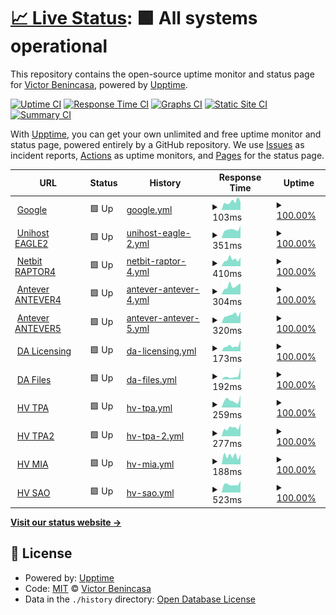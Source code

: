# [📈 Live Status](https://demo.upptime.js.org): <!--live status--> **🟩 All systems operational**

This repository contains the open-source uptime monitor and status page for [Victor Benincasa](https://br.linkedin.com/in/vbenincasa), powered by [Upptime](https://github.com/upptime/upptime).

[![Uptime CI](https://github.com/vbenincasa/upptime/workflows/Uptime%20CI/badge.svg)](https://github.com/vbenincasa/upptime/actions?query=workflow%3A%22Uptime+CI%22)
[![Response Time CI](https://github.com/vbenincasa/upptime/workflows/Response%20Time%20CI/badge.svg)](https://github.com/vbenincasa/upptime/actions?query=workflow%3A%22Response+Time+CI%22)
[![Graphs CI](https://github.com/vbenincasa/upptime/workflows/Graphs%20CI/badge.svg)](https://github.com/vbenincasa/upptime/actions?query=workflow%3A%22Graphs+CI%22)
[![Static Site CI](https://github.com/vbenincasa/upptime/workflows/Static%20Site%20CI/badge.svg)](https://github.com/vbenincasa/upptime/actions?query=workflow%3A%22Static+Site+CI%22)
[![Summary CI](https://github.com/vbenincasa/upptime/workflows/Summary%20CI/badge.svg)](https://github.com/vbenincasa/upptime/actions?query=workflow%3A%22Summary+CI%22)

With [Upptime](https://upptime.js.org), you can get your own unlimited and free uptime monitor and status page, powered entirely by a GitHub repository. We use [Issues](https://github.com/vbenincasa/upptime/issues) as incident reports, [Actions](https://github.com/vbenincasa/upptime/actions) as uptime monitors, and [Pages](https://demo.upptime.js.org) for the status page.

<!--start: status pages-->
<!-- This summary is generated by Upptime (https://github.com/upptime/upptime) -->
<!-- Do not edit this manually, your changes will be overwritten -->
<!-- prettier-ignore -->
| URL | Status | History | Response Time | Uptime |
| --- | ------ | ------- | ------------- | ------ |
| <img alt="" src="https://icons.duckduckgo.com/ip3/www.google.com.ico" height="13"> [Google](https://www.google.com) | 🟩 Up | [google.yml](https://github.com/vbenincasa/upptime/commits/HEAD/history/google.yml) | <details><summary><img alt="Response time graph" src="./graphs/google/response-time-week.png" height="20"> 103ms</summary><br><a href="https://vbenincasa.github.io/upptime/history/google"><img alt="Response time 111" src="https://img.shields.io/endpoint?url=https%3A%2F%2Fraw.githubusercontent.com%2Fvbenincasa%2Fupptime%2FHEAD%2Fapi%2Fgoogle%2Fresponse-time.json"></a><br><a href="https://vbenincasa.github.io/upptime/history/google"><img alt="24-hour response time 85" src="https://img.shields.io/endpoint?url=https%3A%2F%2Fraw.githubusercontent.com%2Fvbenincasa%2Fupptime%2FHEAD%2Fapi%2Fgoogle%2Fresponse-time-day.json"></a><br><a href="https://vbenincasa.github.io/upptime/history/google"><img alt="7-day response time 103" src="https://img.shields.io/endpoint?url=https%3A%2F%2Fraw.githubusercontent.com%2Fvbenincasa%2Fupptime%2FHEAD%2Fapi%2Fgoogle%2Fresponse-time-week.json"></a><br><a href="https://vbenincasa.github.io/upptime/history/google"><img alt="30-day response time 100" src="https://img.shields.io/endpoint?url=https%3A%2F%2Fraw.githubusercontent.com%2Fvbenincasa%2Fupptime%2FHEAD%2Fapi%2Fgoogle%2Fresponse-time-month.json"></a><br><a href="https://vbenincasa.github.io/upptime/history/google"><img alt="1-year response time 106" src="https://img.shields.io/endpoint?url=https%3A%2F%2Fraw.githubusercontent.com%2Fvbenincasa%2Fupptime%2FHEAD%2Fapi%2Fgoogle%2Fresponse-time-year.json"></a></details> | <details><summary><a href="https://vbenincasa.github.io/upptime/history/google">100.00%</a></summary><a href="https://vbenincasa.github.io/upptime/history/google"><img alt="All-time uptime 100.00%" src="https://img.shields.io/endpoint?url=https%3A%2F%2Fraw.githubusercontent.com%2Fvbenincasa%2Fupptime%2FHEAD%2Fapi%2Fgoogle%2Fuptime.json"></a><br><a href="https://vbenincasa.github.io/upptime/history/google"><img alt="24-hour uptime 100.00%" src="https://img.shields.io/endpoint?url=https%3A%2F%2Fraw.githubusercontent.com%2Fvbenincasa%2Fupptime%2FHEAD%2Fapi%2Fgoogle%2Fuptime-day.json"></a><br><a href="https://vbenincasa.github.io/upptime/history/google"><img alt="7-day uptime 100.00%" src="https://img.shields.io/endpoint?url=https%3A%2F%2Fraw.githubusercontent.com%2Fvbenincasa%2Fupptime%2FHEAD%2Fapi%2Fgoogle%2Fuptime-week.json"></a><br><a href="https://vbenincasa.github.io/upptime/history/google"><img alt="30-day uptime 100.00%" src="https://img.shields.io/endpoint?url=https%3A%2F%2Fraw.githubusercontent.com%2Fvbenincasa%2Fupptime%2FHEAD%2Fapi%2Fgoogle%2Fuptime-month.json"></a><br><a href="https://vbenincasa.github.io/upptime/history/google"><img alt="1-year uptime 100.00%" src="https://img.shields.io/endpoint?url=https%3A%2F%2Fraw.githubusercontent.com%2Fvbenincasa%2Fupptime%2FHEAD%2Fapi%2Fgoogle%2Fuptime-year.json"></a></details>
| <img alt="" src="https://unihostbrasil.com.br/favicon.ico" height="13"> [Unihost EAGLE2](https://eagle2.unihostbrasil.com.br) | 🟩 Up | [unihost-eagle-2.yml](https://github.com/vbenincasa/upptime/commits/HEAD/history/unihost-eagle-2.yml) | <details><summary><img alt="Response time graph" src="./graphs/unihost-eagle-2/response-time-week.png" height="20"> 351ms</summary><br><a href="https://vbenincasa.github.io/upptime/history/unihost-eagle-2"><img alt="Response time 393" src="https://img.shields.io/endpoint?url=https%3A%2F%2Fraw.githubusercontent.com%2Fvbenincasa%2Fupptime%2FHEAD%2Fapi%2Funihost-eagle-2%2Fresponse-time.json"></a><br><a href="https://vbenincasa.github.io/upptime/history/unihost-eagle-2"><img alt="24-hour response time 351" src="https://img.shields.io/endpoint?url=https%3A%2F%2Fraw.githubusercontent.com%2Fvbenincasa%2Fupptime%2FHEAD%2Fapi%2Funihost-eagle-2%2Fresponse-time-day.json"></a><br><a href="https://vbenincasa.github.io/upptime/history/unihost-eagle-2"><img alt="7-day response time 351" src="https://img.shields.io/endpoint?url=https%3A%2F%2Fraw.githubusercontent.com%2Fvbenincasa%2Fupptime%2FHEAD%2Fapi%2Funihost-eagle-2%2Fresponse-time-week.json"></a><br><a href="https://vbenincasa.github.io/upptime/history/unihost-eagle-2"><img alt="30-day response time 374" src="https://img.shields.io/endpoint?url=https%3A%2F%2Fraw.githubusercontent.com%2Fvbenincasa%2Fupptime%2FHEAD%2Fapi%2Funihost-eagle-2%2Fresponse-time-month.json"></a><br><a href="https://vbenincasa.github.io/upptime/history/unihost-eagle-2"><img alt="1-year response time 431" src="https://img.shields.io/endpoint?url=https%3A%2F%2Fraw.githubusercontent.com%2Fvbenincasa%2Fupptime%2FHEAD%2Fapi%2Funihost-eagle-2%2Fresponse-time-year.json"></a></details> | <details><summary><a href="https://vbenincasa.github.io/upptime/history/unihost-eagle-2">100.00%</a></summary><a href="https://vbenincasa.github.io/upptime/history/unihost-eagle-2"><img alt="All-time uptime 100.00%" src="https://img.shields.io/endpoint?url=https%3A%2F%2Fraw.githubusercontent.com%2Fvbenincasa%2Fupptime%2FHEAD%2Fapi%2Funihost-eagle-2%2Fuptime.json"></a><br><a href="https://vbenincasa.github.io/upptime/history/unihost-eagle-2"><img alt="24-hour uptime 100.00%" src="https://img.shields.io/endpoint?url=https%3A%2F%2Fraw.githubusercontent.com%2Fvbenincasa%2Fupptime%2FHEAD%2Fapi%2Funihost-eagle-2%2Fuptime-day.json"></a><br><a href="https://vbenincasa.github.io/upptime/history/unihost-eagle-2"><img alt="7-day uptime 100.00%" src="https://img.shields.io/endpoint?url=https%3A%2F%2Fraw.githubusercontent.com%2Fvbenincasa%2Fupptime%2FHEAD%2Fapi%2Funihost-eagle-2%2Fuptime-week.json"></a><br><a href="https://vbenincasa.github.io/upptime/history/unihost-eagle-2"><img alt="30-day uptime 100.00%" src="https://img.shields.io/endpoint?url=https%3A%2F%2Fraw.githubusercontent.com%2Fvbenincasa%2Fupptime%2FHEAD%2Fapi%2Funihost-eagle-2%2Fuptime-month.json"></a><br><a href="https://vbenincasa.github.io/upptime/history/unihost-eagle-2"><img alt="1-year uptime 99.99%" src="https://img.shields.io/endpoint?url=https%3A%2F%2Fraw.githubusercontent.com%2Fvbenincasa%2Fupptime%2FHEAD%2Fapi%2Funihost-eagle-2%2Fuptime-year.json"></a></details>
| <img alt="" src="https://netbit.com.br/favicon.ico" height="13"> [Netbit RAPTOR4](https://raptor4.netbit.com.br) | 🟩 Up | [netbit-raptor-4.yml](https://github.com/vbenincasa/upptime/commits/HEAD/history/netbit-raptor-4.yml) | <details><summary><img alt="Response time graph" src="./graphs/netbit-raptor-4/response-time-week.png" height="20"> 410ms</summary><br><a href="https://vbenincasa.github.io/upptime/history/netbit-raptor-4"><img alt="Response time 287" src="https://img.shields.io/endpoint?url=https%3A%2F%2Fraw.githubusercontent.com%2Fvbenincasa%2Fupptime%2FHEAD%2Fapi%2Fnetbit-raptor-4%2Fresponse-time.json"></a><br><a href="https://vbenincasa.github.io/upptime/history/netbit-raptor-4"><img alt="24-hour response time 445" src="https://img.shields.io/endpoint?url=https%3A%2F%2Fraw.githubusercontent.com%2Fvbenincasa%2Fupptime%2FHEAD%2Fapi%2Fnetbit-raptor-4%2Fresponse-time-day.json"></a><br><a href="https://vbenincasa.github.io/upptime/history/netbit-raptor-4"><img alt="7-day response time 410" src="https://img.shields.io/endpoint?url=https%3A%2F%2Fraw.githubusercontent.com%2Fvbenincasa%2Fupptime%2FHEAD%2Fapi%2Fnetbit-raptor-4%2Fresponse-time-week.json"></a><br><a href="https://vbenincasa.github.io/upptime/history/netbit-raptor-4"><img alt="30-day response time 388" src="https://img.shields.io/endpoint?url=https%3A%2F%2Fraw.githubusercontent.com%2Fvbenincasa%2Fupptime%2FHEAD%2Fapi%2Fnetbit-raptor-4%2Fresponse-time-month.json"></a><br><a href="https://vbenincasa.github.io/upptime/history/netbit-raptor-4"><img alt="1-year response time 294" src="https://img.shields.io/endpoint?url=https%3A%2F%2Fraw.githubusercontent.com%2Fvbenincasa%2Fupptime%2FHEAD%2Fapi%2Fnetbit-raptor-4%2Fresponse-time-year.json"></a></details> | <details><summary><a href="https://vbenincasa.github.io/upptime/history/netbit-raptor-4">100.00%</a></summary><a href="https://vbenincasa.github.io/upptime/history/netbit-raptor-4"><img alt="All-time uptime 100.00%" src="https://img.shields.io/endpoint?url=https%3A%2F%2Fraw.githubusercontent.com%2Fvbenincasa%2Fupptime%2FHEAD%2Fapi%2Fnetbit-raptor-4%2Fuptime.json"></a><br><a href="https://vbenincasa.github.io/upptime/history/netbit-raptor-4"><img alt="24-hour uptime 100.00%" src="https://img.shields.io/endpoint?url=https%3A%2F%2Fraw.githubusercontent.com%2Fvbenincasa%2Fupptime%2FHEAD%2Fapi%2Fnetbit-raptor-4%2Fuptime-day.json"></a><br><a href="https://vbenincasa.github.io/upptime/history/netbit-raptor-4"><img alt="7-day uptime 100.00%" src="https://img.shields.io/endpoint?url=https%3A%2F%2Fraw.githubusercontent.com%2Fvbenincasa%2Fupptime%2FHEAD%2Fapi%2Fnetbit-raptor-4%2Fuptime-week.json"></a><br><a href="https://vbenincasa.github.io/upptime/history/netbit-raptor-4"><img alt="30-day uptime 100.00%" src="https://img.shields.io/endpoint?url=https%3A%2F%2Fraw.githubusercontent.com%2Fvbenincasa%2Fupptime%2FHEAD%2Fapi%2Fnetbit-raptor-4%2Fuptime-month.json"></a><br><a href="https://vbenincasa.github.io/upptime/history/netbit-raptor-4"><img alt="1-year uptime 100.00%" src="https://img.shields.io/endpoint?url=https%3A%2F%2Fraw.githubusercontent.com%2Fvbenincasa%2Fupptime%2FHEAD%2Fapi%2Fnetbit-raptor-4%2Fuptime-year.json"></a></details>
| <img alt="" src="https://icons.duckduckgo.com/ip3/antever4.antever.com.br.ico" height="13"> [Antever ANTEVER4](http://antever4.antever.com.br) | 🟩 Up | [antever-antever-4.yml](https://github.com/vbenincasa/upptime/commits/HEAD/history/antever-antever-4.yml) | <details><summary><img alt="Response time graph" src="./graphs/antever-antever-4/response-time-week.png" height="20"> 304ms</summary><br><a href="https://vbenincasa.github.io/upptime/history/antever-antever-4"><img alt="Response time 270" src="https://img.shields.io/endpoint?url=https%3A%2F%2Fraw.githubusercontent.com%2Fvbenincasa%2Fupptime%2FHEAD%2Fapi%2Fantever-antever-4%2Fresponse-time.json"></a><br><a href="https://vbenincasa.github.io/upptime/history/antever-antever-4"><img alt="24-hour response time 257" src="https://img.shields.io/endpoint?url=https%3A%2F%2Fraw.githubusercontent.com%2Fvbenincasa%2Fupptime%2FHEAD%2Fapi%2Fantever-antever-4%2Fresponse-time-day.json"></a><br><a href="https://vbenincasa.github.io/upptime/history/antever-antever-4"><img alt="7-day response time 304" src="https://img.shields.io/endpoint?url=https%3A%2F%2Fraw.githubusercontent.com%2Fvbenincasa%2Fupptime%2FHEAD%2Fapi%2Fantever-antever-4%2Fresponse-time-week.json"></a><br><a href="https://vbenincasa.github.io/upptime/history/antever-antever-4"><img alt="30-day response time 286" src="https://img.shields.io/endpoint?url=https%3A%2F%2Fraw.githubusercontent.com%2Fvbenincasa%2Fupptime%2FHEAD%2Fapi%2Fantever-antever-4%2Fresponse-time-month.json"></a><br><a href="https://vbenincasa.github.io/upptime/history/antever-antever-4"><img alt="1-year response time 272" src="https://img.shields.io/endpoint?url=https%3A%2F%2Fraw.githubusercontent.com%2Fvbenincasa%2Fupptime%2FHEAD%2Fapi%2Fantever-antever-4%2Fresponse-time-year.json"></a></details> | <details><summary><a href="https://vbenincasa.github.io/upptime/history/antever-antever-4">100.00%</a></summary><a href="https://vbenincasa.github.io/upptime/history/antever-antever-4"><img alt="All-time uptime 100.00%" src="https://img.shields.io/endpoint?url=https%3A%2F%2Fraw.githubusercontent.com%2Fvbenincasa%2Fupptime%2FHEAD%2Fapi%2Fantever-antever-4%2Fuptime.json"></a><br><a href="https://vbenincasa.github.io/upptime/history/antever-antever-4"><img alt="24-hour uptime 100.00%" src="https://img.shields.io/endpoint?url=https%3A%2F%2Fraw.githubusercontent.com%2Fvbenincasa%2Fupptime%2FHEAD%2Fapi%2Fantever-antever-4%2Fuptime-day.json"></a><br><a href="https://vbenincasa.github.io/upptime/history/antever-antever-4"><img alt="7-day uptime 100.00%" src="https://img.shields.io/endpoint?url=https%3A%2F%2Fraw.githubusercontent.com%2Fvbenincasa%2Fupptime%2FHEAD%2Fapi%2Fantever-antever-4%2Fuptime-week.json"></a><br><a href="https://vbenincasa.github.io/upptime/history/antever-antever-4"><img alt="30-day uptime 100.00%" src="https://img.shields.io/endpoint?url=https%3A%2F%2Fraw.githubusercontent.com%2Fvbenincasa%2Fupptime%2FHEAD%2Fapi%2Fantever-antever-4%2Fuptime-month.json"></a><br><a href="https://vbenincasa.github.io/upptime/history/antever-antever-4"><img alt="1-year uptime 100.00%" src="https://img.shields.io/endpoint?url=https%3A%2F%2Fraw.githubusercontent.com%2Fvbenincasa%2Fupptime%2FHEAD%2Fapi%2Fantever-antever-4%2Fuptime-year.json"></a></details>
| <img alt="" src="https://icons.duckduckgo.com/ip3/antever5.antever.com.br.ico" height="13"> [Antever ANTEVER5](https://antever5.antever.com.br) | 🟩 Up | [antever-antever-5.yml](https://github.com/vbenincasa/upptime/commits/HEAD/history/antever-antever-5.yml) | <details><summary><img alt="Response time graph" src="./graphs/antever-antever-5/response-time-week.png" height="20"> 320ms</summary><br><a href="https://vbenincasa.github.io/upptime/history/antever-antever-5"><img alt="Response time 334" src="https://img.shields.io/endpoint?url=https%3A%2F%2Fraw.githubusercontent.com%2Fvbenincasa%2Fupptime%2FHEAD%2Fapi%2Fantever-antever-5%2Fresponse-time.json"></a><br><a href="https://vbenincasa.github.io/upptime/history/antever-antever-5"><img alt="24-hour response time 179" src="https://img.shields.io/endpoint?url=https%3A%2F%2Fraw.githubusercontent.com%2Fvbenincasa%2Fupptime%2FHEAD%2Fapi%2Fantever-antever-5%2Fresponse-time-day.json"></a><br><a href="https://vbenincasa.github.io/upptime/history/antever-antever-5"><img alt="7-day response time 320" src="https://img.shields.io/endpoint?url=https%3A%2F%2Fraw.githubusercontent.com%2Fvbenincasa%2Fupptime%2FHEAD%2Fapi%2Fantever-antever-5%2Fresponse-time-week.json"></a><br><a href="https://vbenincasa.github.io/upptime/history/antever-antever-5"><img alt="30-day response time 339" src="https://img.shields.io/endpoint?url=https%3A%2F%2Fraw.githubusercontent.com%2Fvbenincasa%2Fupptime%2FHEAD%2Fapi%2Fantever-antever-5%2Fresponse-time-month.json"></a><br><a href="https://vbenincasa.github.io/upptime/history/antever-antever-5"><img alt="1-year response time 334" src="https://img.shields.io/endpoint?url=https%3A%2F%2Fraw.githubusercontent.com%2Fvbenincasa%2Fupptime%2FHEAD%2Fapi%2Fantever-antever-5%2Fresponse-time-year.json"></a></details> | <details><summary><a href="https://vbenincasa.github.io/upptime/history/antever-antever-5">100.00%</a></summary><a href="https://vbenincasa.github.io/upptime/history/antever-antever-5"><img alt="All-time uptime 100.00%" src="https://img.shields.io/endpoint?url=https%3A%2F%2Fraw.githubusercontent.com%2Fvbenincasa%2Fupptime%2FHEAD%2Fapi%2Fantever-antever-5%2Fuptime.json"></a><br><a href="https://vbenincasa.github.io/upptime/history/antever-antever-5"><img alt="24-hour uptime 100.00%" src="https://img.shields.io/endpoint?url=https%3A%2F%2Fraw.githubusercontent.com%2Fvbenincasa%2Fupptime%2FHEAD%2Fapi%2Fantever-antever-5%2Fuptime-day.json"></a><br><a href="https://vbenincasa.github.io/upptime/history/antever-antever-5"><img alt="7-day uptime 100.00%" src="https://img.shields.io/endpoint?url=https%3A%2F%2Fraw.githubusercontent.com%2Fvbenincasa%2Fupptime%2FHEAD%2Fapi%2Fantever-antever-5%2Fuptime-week.json"></a><br><a href="https://vbenincasa.github.io/upptime/history/antever-antever-5"><img alt="30-day uptime 100.00%" src="https://img.shields.io/endpoint?url=https%3A%2F%2Fraw.githubusercontent.com%2Fvbenincasa%2Fupptime%2FHEAD%2Fapi%2Fantever-antever-5%2Fuptime-month.json"></a><br><a href="https://vbenincasa.github.io/upptime/history/antever-antever-5"><img alt="1-year uptime 100.00%" src="https://img.shields.io/endpoint?url=https%3A%2F%2Fraw.githubusercontent.com%2Fvbenincasa%2Fupptime%2FHEAD%2Fapi%2Fantever-antever-5%2Fuptime-year.json"></a></details>
| <img alt="" src="https://directadmin.com/favicon.png" height="13"> [DA Licensing](https://licensing.directadmin.com) | 🟩 Up | [da-licensing.yml](https://github.com/vbenincasa/upptime/commits/HEAD/history/da-licensing.yml) | <details><summary><img alt="Response time graph" src="./graphs/da-licensing/response-time-week.png" height="20"> 173ms</summary><br><a href="https://vbenincasa.github.io/upptime/history/da-licensing"><img alt="Response time 173" src="https://img.shields.io/endpoint?url=https%3A%2F%2Fraw.githubusercontent.com%2Fvbenincasa%2Fupptime%2FHEAD%2Fapi%2Fda-licensing%2Fresponse-time.json"></a><br><a href="https://vbenincasa.github.io/upptime/history/da-licensing"><img alt="24-hour response time 120" src="https://img.shields.io/endpoint?url=https%3A%2F%2Fraw.githubusercontent.com%2Fvbenincasa%2Fupptime%2FHEAD%2Fapi%2Fda-licensing%2Fresponse-time-day.json"></a><br><a href="https://vbenincasa.github.io/upptime/history/da-licensing"><img alt="7-day response time 173" src="https://img.shields.io/endpoint?url=https%3A%2F%2Fraw.githubusercontent.com%2Fvbenincasa%2Fupptime%2FHEAD%2Fapi%2Fda-licensing%2Fresponse-time-week.json"></a><br><a href="https://vbenincasa.github.io/upptime/history/da-licensing"><img alt="30-day response time 178" src="https://img.shields.io/endpoint?url=https%3A%2F%2Fraw.githubusercontent.com%2Fvbenincasa%2Fupptime%2FHEAD%2Fapi%2Fda-licensing%2Fresponse-time-month.json"></a><br><a href="https://vbenincasa.github.io/upptime/history/da-licensing"><img alt="1-year response time 173" src="https://img.shields.io/endpoint?url=https%3A%2F%2Fraw.githubusercontent.com%2Fvbenincasa%2Fupptime%2FHEAD%2Fapi%2Fda-licensing%2Fresponse-time-year.json"></a></details> | <details><summary><a href="https://vbenincasa.github.io/upptime/history/da-licensing">100.00%</a></summary><a href="https://vbenincasa.github.io/upptime/history/da-licensing"><img alt="All-time uptime 100.00%" src="https://img.shields.io/endpoint?url=https%3A%2F%2Fraw.githubusercontent.com%2Fvbenincasa%2Fupptime%2FHEAD%2Fapi%2Fda-licensing%2Fuptime.json"></a><br><a href="https://vbenincasa.github.io/upptime/history/da-licensing"><img alt="24-hour uptime 100.00%" src="https://img.shields.io/endpoint?url=https%3A%2F%2Fraw.githubusercontent.com%2Fvbenincasa%2Fupptime%2FHEAD%2Fapi%2Fda-licensing%2Fuptime-day.json"></a><br><a href="https://vbenincasa.github.io/upptime/history/da-licensing"><img alt="7-day uptime 100.00%" src="https://img.shields.io/endpoint?url=https%3A%2F%2Fraw.githubusercontent.com%2Fvbenincasa%2Fupptime%2FHEAD%2Fapi%2Fda-licensing%2Fuptime-week.json"></a><br><a href="https://vbenincasa.github.io/upptime/history/da-licensing"><img alt="30-day uptime 100.00%" src="https://img.shields.io/endpoint?url=https%3A%2F%2Fraw.githubusercontent.com%2Fvbenincasa%2Fupptime%2FHEAD%2Fapi%2Fda-licensing%2Fuptime-month.json"></a><br><a href="https://vbenincasa.github.io/upptime/history/da-licensing"><img alt="1-year uptime 100.00%" src="https://img.shields.io/endpoint?url=https%3A%2F%2Fraw.githubusercontent.com%2Fvbenincasa%2Fupptime%2FHEAD%2Fapi%2Fda-licensing%2Fuptime-year.json"></a></details>
| <img alt="" src="https://directadmin.com/favicon.png" height="13"> [DA Files](https://files.directadmin.com) | 🟩 Up | [da-files.yml](https://github.com/vbenincasa/upptime/commits/HEAD/history/da-files.yml) | <details><summary><img alt="Response time graph" src="./graphs/da-files/response-time-week.png" height="20"> 192ms</summary><br><a href="https://vbenincasa.github.io/upptime/history/da-files"><img alt="Response time 113" src="https://img.shields.io/endpoint?url=https%3A%2F%2Fraw.githubusercontent.com%2Fvbenincasa%2Fupptime%2FHEAD%2Fapi%2Fda-files%2Fresponse-time.json"></a><br><a href="https://vbenincasa.github.io/upptime/history/da-files"><img alt="24-hour response time 151" src="https://img.shields.io/endpoint?url=https%3A%2F%2Fraw.githubusercontent.com%2Fvbenincasa%2Fupptime%2FHEAD%2Fapi%2Fda-files%2Fresponse-time-day.json"></a><br><a href="https://vbenincasa.github.io/upptime/history/da-files"><img alt="7-day response time 192" src="https://img.shields.io/endpoint?url=https%3A%2F%2Fraw.githubusercontent.com%2Fvbenincasa%2Fupptime%2FHEAD%2Fapi%2Fda-files%2Fresponse-time-week.json"></a><br><a href="https://vbenincasa.github.io/upptime/history/da-files"><img alt="30-day response time 135" src="https://img.shields.io/endpoint?url=https%3A%2F%2Fraw.githubusercontent.com%2Fvbenincasa%2Fupptime%2FHEAD%2Fapi%2Fda-files%2Fresponse-time-month.json"></a><br><a href="https://vbenincasa.github.io/upptime/history/da-files"><img alt="1-year response time 113" src="https://img.shields.io/endpoint?url=https%3A%2F%2Fraw.githubusercontent.com%2Fvbenincasa%2Fupptime%2FHEAD%2Fapi%2Fda-files%2Fresponse-time-year.json"></a></details> | <details><summary><a href="https://vbenincasa.github.io/upptime/history/da-files">100.00%</a></summary><a href="https://vbenincasa.github.io/upptime/history/da-files"><img alt="All-time uptime 100.00%" src="https://img.shields.io/endpoint?url=https%3A%2F%2Fraw.githubusercontent.com%2Fvbenincasa%2Fupptime%2FHEAD%2Fapi%2Fda-files%2Fuptime.json"></a><br><a href="https://vbenincasa.github.io/upptime/history/da-files"><img alt="24-hour uptime 100.00%" src="https://img.shields.io/endpoint?url=https%3A%2F%2Fraw.githubusercontent.com%2Fvbenincasa%2Fupptime%2FHEAD%2Fapi%2Fda-files%2Fuptime-day.json"></a><br><a href="https://vbenincasa.github.io/upptime/history/da-files"><img alt="7-day uptime 100.00%" src="https://img.shields.io/endpoint?url=https%3A%2F%2Fraw.githubusercontent.com%2Fvbenincasa%2Fupptime%2FHEAD%2Fapi%2Fda-files%2Fuptime-week.json"></a><br><a href="https://vbenincasa.github.io/upptime/history/da-files"><img alt="30-day uptime 100.00%" src="https://img.shields.io/endpoint?url=https%3A%2F%2Fraw.githubusercontent.com%2Fvbenincasa%2Fupptime%2FHEAD%2Fapi%2Fda-files%2Fuptime-month.json"></a><br><a href="https://vbenincasa.github.io/upptime/history/da-files"><img alt="1-year uptime 100.00%" src="https://img.shields.io/endpoint?url=https%3A%2F%2Fraw.githubusercontent.com%2Fvbenincasa%2Fupptime%2FHEAD%2Fapi%2Fda-files%2Fuptime-year.json"></a></details>
| <img alt="" src="https://www.hivelocity.net/favicon.ico" height="13"> [HV TPA](https://speedtest.tpa.hivelocity.net) | 🟩 Up | [hv-tpa.yml](https://github.com/vbenincasa/upptime/commits/HEAD/history/hv-tpa.yml) | <details><summary><img alt="Response time graph" src="./graphs/hv-tpa/response-time-week.png" height="20"> 259ms</summary><br><a href="https://vbenincasa.github.io/upptime/history/hv-tpa"><img alt="Response time 291" src="https://img.shields.io/endpoint?url=https%3A%2F%2Fraw.githubusercontent.com%2Fvbenincasa%2Fupptime%2FHEAD%2Fapi%2Fhv-tpa%2Fresponse-time.json"></a><br><a href="https://vbenincasa.github.io/upptime/history/hv-tpa"><img alt="24-hour response time 238" src="https://img.shields.io/endpoint?url=https%3A%2F%2Fraw.githubusercontent.com%2Fvbenincasa%2Fupptime%2FHEAD%2Fapi%2Fhv-tpa%2Fresponse-time-day.json"></a><br><a href="https://vbenincasa.github.io/upptime/history/hv-tpa"><img alt="7-day response time 259" src="https://img.shields.io/endpoint?url=https%3A%2F%2Fraw.githubusercontent.com%2Fvbenincasa%2Fupptime%2FHEAD%2Fapi%2Fhv-tpa%2Fresponse-time-week.json"></a><br><a href="https://vbenincasa.github.io/upptime/history/hv-tpa"><img alt="30-day response time 242" src="https://img.shields.io/endpoint?url=https%3A%2F%2Fraw.githubusercontent.com%2Fvbenincasa%2Fupptime%2FHEAD%2Fapi%2Fhv-tpa%2Fresponse-time-month.json"></a><br><a href="https://vbenincasa.github.io/upptime/history/hv-tpa"><img alt="1-year response time 291" src="https://img.shields.io/endpoint?url=https%3A%2F%2Fraw.githubusercontent.com%2Fvbenincasa%2Fupptime%2FHEAD%2Fapi%2Fhv-tpa%2Fresponse-time-year.json"></a></details> | <details><summary><a href="https://vbenincasa.github.io/upptime/history/hv-tpa">100.00%</a></summary><a href="https://vbenincasa.github.io/upptime/history/hv-tpa"><img alt="All-time uptime 100.00%" src="https://img.shields.io/endpoint?url=https%3A%2F%2Fraw.githubusercontent.com%2Fvbenincasa%2Fupptime%2FHEAD%2Fapi%2Fhv-tpa%2Fuptime.json"></a><br><a href="https://vbenincasa.github.io/upptime/history/hv-tpa"><img alt="24-hour uptime 100.00%" src="https://img.shields.io/endpoint?url=https%3A%2F%2Fraw.githubusercontent.com%2Fvbenincasa%2Fupptime%2FHEAD%2Fapi%2Fhv-tpa%2Fuptime-day.json"></a><br><a href="https://vbenincasa.github.io/upptime/history/hv-tpa"><img alt="7-day uptime 100.00%" src="https://img.shields.io/endpoint?url=https%3A%2F%2Fraw.githubusercontent.com%2Fvbenincasa%2Fupptime%2FHEAD%2Fapi%2Fhv-tpa%2Fuptime-week.json"></a><br><a href="https://vbenincasa.github.io/upptime/history/hv-tpa"><img alt="30-day uptime 100.00%" src="https://img.shields.io/endpoint?url=https%3A%2F%2Fraw.githubusercontent.com%2Fvbenincasa%2Fupptime%2FHEAD%2Fapi%2Fhv-tpa%2Fuptime-month.json"></a><br><a href="https://vbenincasa.github.io/upptime/history/hv-tpa"><img alt="1-year uptime 100.00%" src="https://img.shields.io/endpoint?url=https%3A%2F%2Fraw.githubusercontent.com%2Fvbenincasa%2Fupptime%2FHEAD%2Fapi%2Fhv-tpa%2Fuptime-year.json"></a></details>
| <img alt="" src="https://www.hivelocity.net/favicon.ico" height="13"> [HV TPA2](https://speedtest.tpa2.hivelocity.net) | 🟩 Up | [hv-tpa-2.yml](https://github.com/vbenincasa/upptime/commits/HEAD/history/hv-tpa-2.yml) | <details><summary><img alt="Response time graph" src="./graphs/hv-tpa-2/response-time-week.png" height="20"> 277ms</summary><br><a href="https://vbenincasa.github.io/upptime/history/hv-tpa-2"><img alt="Response time 254" src="https://img.shields.io/endpoint?url=https%3A%2F%2Fraw.githubusercontent.com%2Fvbenincasa%2Fupptime%2FHEAD%2Fapi%2Fhv-tpa-2%2Fresponse-time.json"></a><br><a href="https://vbenincasa.github.io/upptime/history/hv-tpa-2"><img alt="24-hour response time 284" src="https://img.shields.io/endpoint?url=https%3A%2F%2Fraw.githubusercontent.com%2Fvbenincasa%2Fupptime%2FHEAD%2Fapi%2Fhv-tpa-2%2Fresponse-time-day.json"></a><br><a href="https://vbenincasa.github.io/upptime/history/hv-tpa-2"><img alt="7-day response time 277" src="https://img.shields.io/endpoint?url=https%3A%2F%2Fraw.githubusercontent.com%2Fvbenincasa%2Fupptime%2FHEAD%2Fapi%2Fhv-tpa-2%2Fresponse-time-week.json"></a><br><a href="https://vbenincasa.github.io/upptime/history/hv-tpa-2"><img alt="30-day response time 274" src="https://img.shields.io/endpoint?url=https%3A%2F%2Fraw.githubusercontent.com%2Fvbenincasa%2Fupptime%2FHEAD%2Fapi%2Fhv-tpa-2%2Fresponse-time-month.json"></a><br><a href="https://vbenincasa.github.io/upptime/history/hv-tpa-2"><img alt="1-year response time 254" src="https://img.shields.io/endpoint?url=https%3A%2F%2Fraw.githubusercontent.com%2Fvbenincasa%2Fupptime%2FHEAD%2Fapi%2Fhv-tpa-2%2Fresponse-time-year.json"></a></details> | <details><summary><a href="https://vbenincasa.github.io/upptime/history/hv-tpa-2">100.00%</a></summary><a href="https://vbenincasa.github.io/upptime/history/hv-tpa-2"><img alt="All-time uptime 100.00%" src="https://img.shields.io/endpoint?url=https%3A%2F%2Fraw.githubusercontent.com%2Fvbenincasa%2Fupptime%2FHEAD%2Fapi%2Fhv-tpa-2%2Fuptime.json"></a><br><a href="https://vbenincasa.github.io/upptime/history/hv-tpa-2"><img alt="24-hour uptime 100.00%" src="https://img.shields.io/endpoint?url=https%3A%2F%2Fraw.githubusercontent.com%2Fvbenincasa%2Fupptime%2FHEAD%2Fapi%2Fhv-tpa-2%2Fuptime-day.json"></a><br><a href="https://vbenincasa.github.io/upptime/history/hv-tpa-2"><img alt="7-day uptime 100.00%" src="https://img.shields.io/endpoint?url=https%3A%2F%2Fraw.githubusercontent.com%2Fvbenincasa%2Fupptime%2FHEAD%2Fapi%2Fhv-tpa-2%2Fuptime-week.json"></a><br><a href="https://vbenincasa.github.io/upptime/history/hv-tpa-2"><img alt="30-day uptime 100.00%" src="https://img.shields.io/endpoint?url=https%3A%2F%2Fraw.githubusercontent.com%2Fvbenincasa%2Fupptime%2FHEAD%2Fapi%2Fhv-tpa-2%2Fuptime-month.json"></a><br><a href="https://vbenincasa.github.io/upptime/history/hv-tpa-2"><img alt="1-year uptime 100.00%" src="https://img.shields.io/endpoint?url=https%3A%2F%2Fraw.githubusercontent.com%2Fvbenincasa%2Fupptime%2FHEAD%2Fapi%2Fhv-tpa-2%2Fuptime-year.json"></a></details>
| <img alt="" src="https://www.hivelocity.net/favicon.ico" height="13"> [HV MIA](https://speedtest.mia.hivelocity.net) | 🟩 Up | [hv-mia.yml](https://github.com/vbenincasa/upptime/commits/HEAD/history/hv-mia.yml) | <details><summary><img alt="Response time graph" src="./graphs/hv-mia/response-time-week.png" height="20"> 188ms</summary><br><a href="https://vbenincasa.github.io/upptime/history/hv-mia"><img alt="Response time 222" src="https://img.shields.io/endpoint?url=https%3A%2F%2Fraw.githubusercontent.com%2Fvbenincasa%2Fupptime%2FHEAD%2Fapi%2Fhv-mia%2Fresponse-time.json"></a><br><a href="https://vbenincasa.github.io/upptime/history/hv-mia"><img alt="24-hour response time 151" src="https://img.shields.io/endpoint?url=https%3A%2F%2Fraw.githubusercontent.com%2Fvbenincasa%2Fupptime%2FHEAD%2Fapi%2Fhv-mia%2Fresponse-time-day.json"></a><br><a href="https://vbenincasa.github.io/upptime/history/hv-mia"><img alt="7-day response time 188" src="https://img.shields.io/endpoint?url=https%3A%2F%2Fraw.githubusercontent.com%2Fvbenincasa%2Fupptime%2FHEAD%2Fapi%2Fhv-mia%2Fresponse-time-week.json"></a><br><a href="https://vbenincasa.github.io/upptime/history/hv-mia"><img alt="30-day response time 213" src="https://img.shields.io/endpoint?url=https%3A%2F%2Fraw.githubusercontent.com%2Fvbenincasa%2Fupptime%2FHEAD%2Fapi%2Fhv-mia%2Fresponse-time-month.json"></a><br><a href="https://vbenincasa.github.io/upptime/history/hv-mia"><img alt="1-year response time 222" src="https://img.shields.io/endpoint?url=https%3A%2F%2Fraw.githubusercontent.com%2Fvbenincasa%2Fupptime%2FHEAD%2Fapi%2Fhv-mia%2Fresponse-time-year.json"></a></details> | <details><summary><a href="https://vbenincasa.github.io/upptime/history/hv-mia">100.00%</a></summary><a href="https://vbenincasa.github.io/upptime/history/hv-mia"><img alt="All-time uptime 100.00%" src="https://img.shields.io/endpoint?url=https%3A%2F%2Fraw.githubusercontent.com%2Fvbenincasa%2Fupptime%2FHEAD%2Fapi%2Fhv-mia%2Fuptime.json"></a><br><a href="https://vbenincasa.github.io/upptime/history/hv-mia"><img alt="24-hour uptime 100.00%" src="https://img.shields.io/endpoint?url=https%3A%2F%2Fraw.githubusercontent.com%2Fvbenincasa%2Fupptime%2FHEAD%2Fapi%2Fhv-mia%2Fuptime-day.json"></a><br><a href="https://vbenincasa.github.io/upptime/history/hv-mia"><img alt="7-day uptime 100.00%" src="https://img.shields.io/endpoint?url=https%3A%2F%2Fraw.githubusercontent.com%2Fvbenincasa%2Fupptime%2FHEAD%2Fapi%2Fhv-mia%2Fuptime-week.json"></a><br><a href="https://vbenincasa.github.io/upptime/history/hv-mia"><img alt="30-day uptime 100.00%" src="https://img.shields.io/endpoint?url=https%3A%2F%2Fraw.githubusercontent.com%2Fvbenincasa%2Fupptime%2FHEAD%2Fapi%2Fhv-mia%2Fuptime-month.json"></a><br><a href="https://vbenincasa.github.io/upptime/history/hv-mia"><img alt="1-year uptime 100.00%" src="https://img.shields.io/endpoint?url=https%3A%2F%2Fraw.githubusercontent.com%2Fvbenincasa%2Fupptime%2FHEAD%2Fapi%2Fhv-mia%2Fuptime-year.json"></a></details>
| <img alt="" src="https://www.hivelocity.net/favicon.ico" height="13"> [HV SAO](https://speedtest.sao1.hivelocity.net) | 🟩 Up | [hv-sao.yml](https://github.com/vbenincasa/upptime/commits/HEAD/history/hv-sao.yml) | <details><summary><img alt="Response time graph" src="./graphs/hv-sao/response-time-week.png" height="20"> 523ms</summary><br><a href="https://vbenincasa.github.io/upptime/history/hv-sao"><img alt="Response time 520" src="https://img.shields.io/endpoint?url=https%3A%2F%2Fraw.githubusercontent.com%2Fvbenincasa%2Fupptime%2FHEAD%2Fapi%2Fhv-sao%2Fresponse-time.json"></a><br><a href="https://vbenincasa.github.io/upptime/history/hv-sao"><img alt="24-hour response time 539" src="https://img.shields.io/endpoint?url=https%3A%2F%2Fraw.githubusercontent.com%2Fvbenincasa%2Fupptime%2FHEAD%2Fapi%2Fhv-sao%2Fresponse-time-day.json"></a><br><a href="https://vbenincasa.github.io/upptime/history/hv-sao"><img alt="7-day response time 523" src="https://img.shields.io/endpoint?url=https%3A%2F%2Fraw.githubusercontent.com%2Fvbenincasa%2Fupptime%2FHEAD%2Fapi%2Fhv-sao%2Fresponse-time-week.json"></a><br><a href="https://vbenincasa.github.io/upptime/history/hv-sao"><img alt="30-day response time 526" src="https://img.shields.io/endpoint?url=https%3A%2F%2Fraw.githubusercontent.com%2Fvbenincasa%2Fupptime%2FHEAD%2Fapi%2Fhv-sao%2Fresponse-time-month.json"></a><br><a href="https://vbenincasa.github.io/upptime/history/hv-sao"><img alt="1-year response time 520" src="https://img.shields.io/endpoint?url=https%3A%2F%2Fraw.githubusercontent.com%2Fvbenincasa%2Fupptime%2FHEAD%2Fapi%2Fhv-sao%2Fresponse-time-year.json"></a></details> | <details><summary><a href="https://vbenincasa.github.io/upptime/history/hv-sao">100.00%</a></summary><a href="https://vbenincasa.github.io/upptime/history/hv-sao"><img alt="All-time uptime 100.00%" src="https://img.shields.io/endpoint?url=https%3A%2F%2Fraw.githubusercontent.com%2Fvbenincasa%2Fupptime%2FHEAD%2Fapi%2Fhv-sao%2Fuptime.json"></a><br><a href="https://vbenincasa.github.io/upptime/history/hv-sao"><img alt="24-hour uptime 100.00%" src="https://img.shields.io/endpoint?url=https%3A%2F%2Fraw.githubusercontent.com%2Fvbenincasa%2Fupptime%2FHEAD%2Fapi%2Fhv-sao%2Fuptime-day.json"></a><br><a href="https://vbenincasa.github.io/upptime/history/hv-sao"><img alt="7-day uptime 100.00%" src="https://img.shields.io/endpoint?url=https%3A%2F%2Fraw.githubusercontent.com%2Fvbenincasa%2Fupptime%2FHEAD%2Fapi%2Fhv-sao%2Fuptime-week.json"></a><br><a href="https://vbenincasa.github.io/upptime/history/hv-sao"><img alt="30-day uptime 100.00%" src="https://img.shields.io/endpoint?url=https%3A%2F%2Fraw.githubusercontent.com%2Fvbenincasa%2Fupptime%2FHEAD%2Fapi%2Fhv-sao%2Fuptime-month.json"></a><br><a href="https://vbenincasa.github.io/upptime/history/hv-sao"><img alt="1-year uptime 100.00%" src="https://img.shields.io/endpoint?url=https%3A%2F%2Fraw.githubusercontent.com%2Fvbenincasa%2Fupptime%2FHEAD%2Fapi%2Fhv-sao%2Fuptime-year.json"></a></details>

<!--end: status pages-->

[**Visit our status website →**](https://demo.upptime.js.org)

## 📄 License

- Powered by: [Upptime](https://github.com/upptime/upptime)
- Code: [MIT](./LICENSE) © [Victor Benincasa](https://br.linkedin.com/in/vbenincasa)
- Data in the `./history` directory: [Open Database License](https://opendatacommons.org/licenses/odbl/1-0/)
